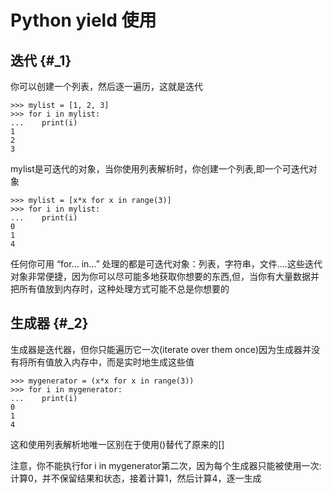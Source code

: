 # Python yield 使用

## 迭代 {#_1}

你可以创建一个列表，然后逐一遍历，这就是迭代

```
>>> mylist = [1, 2, 3]
>>> for i in mylist:
...    print(i)
1
2
3
```

mylist是可迭代的对象，当你使用列表解析时，你创建一个列表,即一个可迭代对象

```
>>> mylist = [x*x for x in range(3)]
>>> for i in mylist:
...    print(i)
0
1
4
```

任何你可用 “for… in…” 处理的都是可迭代对象：列表，字符串，文件….这些迭代对象非常便捷，因为你可以尽可能多地获取你想要的东西,但，当你有大量数据并把所有值放到内存时，这种处理方式可能不总是你想要的

## 生成器 {#_2}

生成器是迭代器，但你只能遍历它一次\(iterate over them once\)因为生成器并没有将所有值放入内存中，而是实时地生成这些值

```
>>> mygenerator = (x*x for x in range(3))
>>> for i in mygenerator:
...    print(i)
0
1
4
```

这和使用列表解析地唯一区别在于使用\(\)替代了原来的\[\]

注意，你不能执行for i in mygenerator第二次，因为每个生成器只能被使用一次: 计算0，并不保留结果和状态，接着计算1，然后计算4，逐一生成

